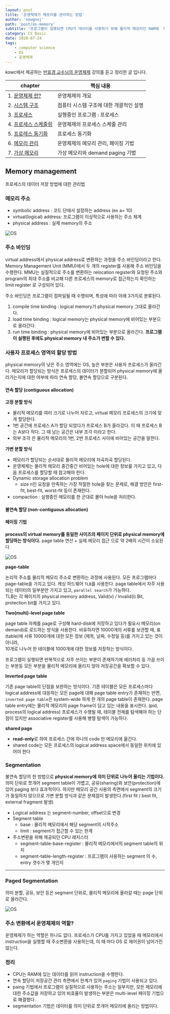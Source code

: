 ```yaml
---
layout: post
title: '운영체제가 메모리를 관리하는 방법'
author: 'oowgnoj'
path: 'post/os-memory'
subtitle: '프로그램이 실행되면 CPU가 데이터를 사용하기 위해 물리적 메모리인 RAM에  데이터가 할당되어야 합니다. 본문에서 우리가 작성한 변수가 어떻게 변환되어 물리적 메모리에 저장되는지, 메모리에 각기 다른 프로그램의 데이터가  할당되는 방식, 그 중에서도 페이징 기법에 대해 중점적으로 정리합니다. '
category: CS Basic
date: 2020-07-24
tags:
    - computer science
    - OS
    - 운영체제
---
```


kowc에서 제공하는 [반효경 교수님의 운영체제](http://www.kocw.net/home/search/kemView.do?kemId=1046323&ar=pop) 강의를 듣고 정리한 글 입니다.

| chapter                                                                                                                                                                                                                                                                                             | 핵심 내용                               |
| --------------------------------------------------------------------------------------------------------------------------------------------------------------------------------------------------------------------------------------------------------------------------------------------------- | --------------------------------------- |
| 1. [운영체제 란?](<https://oowgnoj.dev/%EC%9A%B4%EC%98%81%EC%B2%B4%EC%A0%9C%20(kernel)>)                                                                                                                                                                                                            | 운영체제의 개요                         |
| 2. [시스템 구조](https://oowgnoj.dev/%EC%96%B4%EB%96%BB%EA%B2%8C%20%ED%94%84%EB%A1%9C%EA%B7%B8%EB%9E%A8%EC%9D%B4%20%EC%8B%A4%ED%96%89%EB%90%A0%EA%B9%8C%20feat.%20%EC%8B%9C%EC%8A%A4%ED%85%9C%20%EA%B5%AC%EC%A1%B0)                                                                                 | 컴퓨터 시스템 구조에 대한 개괄적인 설명 |
| 3. [프로세스](https://oowgnoj.dev/%ED%94%84%EB%A1%9C%EC%84%B8%EC%8A%A4%20-%20%EC%9A%B4%EC%98%81%EC%B2%B4%EC%A0%9C%EA%B0%80%20%EC%8B%A4%ED%96%89%EC%A4%91%EC%9D%B8%20%ED%94%84%EB%A1%9C%EA%B7%B8%EB%9E%A8%EC%9D%84%20%EA%B4%80%EB%A6%AC%ED%95%98%EB%8A%94%20%EB%B0%A9%EB%B2%95)                      | 실행중인 프로그램 : 프로세스            |
| 4. [프로세스 스케줄링](https://oowgnoj.dev/%EC%BB%B4%ED%93%A8%ED%84%B0%EA%B0%80%20%EC%9E%90%EC%8B%A0%EC%9D%98%20%EA%B0%80%EC%9E%A5%20%EB%B9%84%EC%8B%BC%20%EC%9E%90%EC%9B%90%EC%9D%84%20%EA%B4%80%EB%A6%AC%ED%95%98%EB%8A%94%20%EB%B0%A9%EB%B2%95%20-%20CPU%20%EC%8A%A4%EC%BC%80%EC%A4%84%EB%A7%81) | 운영체제의 프로세스 스케줄 관리         |
| 5. [프로레스 동기화](https://oowgnoj.dev/%EB%82%B4%EA%B0%80%20%EB%8D%B0%EC%9D%B4%ED%84%B0%EB%A5%BC%20%EC%93%B0%EA%B3%A0%EC%9E%88%EC%96%B4%20%EC%9E%A0%EC%8B%9C%20%EA%B8%B0%EB%8B%A4%EB%A0%A4%EC%A4%98%20-%20%ED%94%84%EB%A1%9C%EC%84%B8%EC%8A%A4%20%EB%8F%99%EA%B8%B0%ED%99%94)                     | 프로세스 동기화                         |
| 6. [메모리 관리](https://oowgnoj.dev/%EC%9A%B4%EC%98%81%EC%B2%B4%EC%A0%9C%EA%B0%80%20%EB%A9%94%EB%AA%A8%EB%A6%AC%EB%A5%BC%20%EA%B4%80%EB%A6%AC%ED%95%98%EB%8A%94%20%EB%B0%A9%EB%B2%95)                                                                                                              | 운영체제의 메모리 관리, 페이징 기법     |
| 7. [가상 메모리](https://oowgnoj.dev/%EA%B0%80%EC%83%81%20%EB%A9%94%EB%AA%A8%EB%A6%AC)                                                                                                                                                                                                              | 가상 메모리와 demand paging 기법        |

## Memory management

프로세스의 데이터 저장 방법에 대한 관리법

### 메모리 주소

-   symbolic address : 코드 단에서 설정하는 address (ex a= 10)
-   virtual(logical) address: 프로그램이 이상적으로 사용하는 주소 체계
-   physical address : 실제 memory의 주소

![OS](./../images/in-post/OS/VMandLM.png)

### 주소 바인딩

virtual address에서 physical address로 변환하는 과정을 주소 바인딩이라고 한다. Memory Management Unit (MMU)에서 두 개의 register를 사용해 주소 바인딩을 수행한다. MMU는 실질적으로 주소를 변환하는 relocation register와 요청된 주소와 program의 최대 주소를 비교해 다른 프로세스의 memory로 접근하는지 확인하는 limit register 로 구성되어 있다.

주소 바인딩은 프로그램이 컴파일될 때 수행되며, 특성에 따라 아래 3가지로 분류된다.

1. compile time binding : logical memory가 physical memory 그대로 올라간다.
2. load time binding : logical memory는 physical memory에 비어있는 부분으로 올라간다.
3. run time binding : physical memory에 비어있는 부분으로 올라간다. **프로그램이 실행된 후에도 physical memory 내 주소가 변할 수 있다.**

### 사용자 프로세스 영역의 할당 방법

physical memory의 낮은 주소 영역에는 OS, 높은 부분은 사용자 프로세스가 올라간다.
메모리가 할당되는 방식은 프로세스의 데이터가 분할되어 physical memory에 올라가는지에 대한 여부에 따라 연속 할당, 불연속 할당으로 구분된다.

#### 연속 할당 (contiguous allocation)

**고정 분할 방식**

-   물리적 메모리를 여러 크기로 나누어 자르고, virtual 메모리 프로세스의 크기에 맞게 할당한다.
-   1번 공간에 프로세스 A가 할당 되었다가 프로세스 B가 올라갔다. 이 때 프로세스 B는 A보다 작다. 그 때 남는 공간은 내부 조각 이라고 한다.
-   외부 조각 은 물리적 메모리의 1번, 2번 프로세스 사이에 비어있는 공간을 말한다.

**가변 분할 방식**

-   메모리가 할당되는 순서대로 물리적 메모리에 차곡차곡 할당된다.
-   운영체제는 물리적 메모리 중간중간 비어있는 hole에 대한 정보를 가지고 있고, 다음 프로세스를 할당할 때 참고해야 한다.
-   Dynamic storage allocation problem
    -   size n인 요청을 만족하는 가장 적절한 hole을 찾는 문제로, 해결 방안은 first-fit, best-fit, worst-fit 등이 존재한다.
-   compaction : 실행중인 메모리를 한 군대로 몰아 hole을 처리한다.

#### 불연속 할당 (non-contiguous allocation)

#### 페이징 기법

**process의 virtual memory를 동일한 사이즈의 페이지 단위로 physical memory에 할당하는 방식이다.**
page table 연산 + 실제 메모리 접근 으로 약 2배의 시간이 소요된다

![OS](./../images/in-post/OS/Paging.png)

**page-table**

논리적 주소를 물리적 메모리 주소로 변환하는 과정에 사용된다. 모든 프로그램마다 page-table을 가지고 있다. 캐싱 하드웨어 `TLB`를 사용한다. page table에서 자주 사용되는 데이터의 일부분만 가지고 있고, `parallel search`가 가능하다.\
TLB는 각 페이지의 physical memory address, Valid(v) / Invalid(i) Bit, protection bit를 가지고 있다.

**Two(multi)-level page table**

page table 자체를 page로 구성해 hard-disk에 저장하고 있다가 필요시 메모리(on demand)로 로드하는 방식을 사용한다.
비유하자면 10000개의 서류를 보관할 때, 표(table)에 서류 10000개에 대한 모든 정보 (제목, 날짜, 수정일 등)를 가지고 있는 것이 아니라,\
10개로 나누어 한 테이블에 1000개에 대한 정보를 저장하는 방식이다.

프로그램이 실행되면 반복적으로 자주 쓰이는 부분이 존재하기에 에러처리 등 가끔 쓰이는 부분등 모든 부분을 물리적 메모리에 올리지 않아 저장공간을 확보할 수 있다.

**Inverted page table**

기존 page table의 단점을 보완하는 방식이다.
기존 테이블은 모든 프로세스마다 logical address에 대응하는 모든 page에 대해 page table entry가 존재하는 반면,\
`inverted page table`은 system-wide 하게 한 개의 page table이 존재한다. page table entry에는 물리적 메모리의 page frame이 담고 있는 내용을 표시한다. (pid, process의 logical address)
프로세스가 수행될 때, 테이블 전체를 탐색해야 하는 단점이 있지만 associative register를 사용해 병렬 탐색이 가능하다.

**shared page**

-   **read-only**로 하여 프로세스 간에 하나의 code 만 메모리에 옮긴다.
-   shared code는 모든 프로세스의 logical address space에서 동일한 위치에 있어야 한다

### Segmentation

불연속 할당의 한 방법으로 **physical memory에 의미 단위로 나누어 올리는 기법이다.**
의미 단위로 쪼개어 segment table이 가볍고, 공유(sharing)와 보안(protection)에 있어 paging 보다 효과적이다.
하지만 메모리 공간 사용의 측면에서 segment의 크기가 동일하지 않으므로 가변 분할 방식과 같은 문제점이 발생한다.(first fit / best fit, external fragment 발생)

-   Logical address 는 segment-number, offset으로 변경
-   Segment table
    -   base : 물리적 메모리에서 해당 segment의 시작주소
    -   limit : segment가 접근할 수 있는 한계
-   주소변환을 위해 제공되던 CPU 레지스터
    -   segment-table-base-register : 물리적 메모리에서의 segment table의 위치
    -   segment-table-length-register : 프로그램이 사용하는 segment 의 수, entry 갯수가 몇 개인지

---

### Paged Segmentation

의미 분할, 공유, 보안 등은 segment 단위로, 물리적 메모리에 올라갈 때는 page 단위로 올라간다.

![OS](./../images/in-post/OS/os-segmented-paging1.png)

### 주소 변환에서 운영체제의 역할?

운영체제가 하는 역할은 하나도 없다.
프로세스가 CPU를 가지고 있었을 때 메모리에서 instruction을 실행할 때 주소변환을 사용하는데, 이 때 마다 OS 로 제어권이 넘어가진 않는다.

### 정리

-   CPU는 RAM에 있는 데이터를 읽어 instruction을 수행한다.
-   연속 할당이 저장공간 관리 측면에서 한계가 있어 `paging` 기법이 사용되고 있다.
-   paing 기법에서 프로그램이 실질적으로 사용하는 주소는 일부지만, 모든 메모리에 대한 주소값을 저장하고 있어 비효율이 발생하는 부분은 multi-level 페이징 기법으로 해결했다.
-   segmentation 기법은 데이터를 의미 단위로 쪼개어 메모리에 올리는 방법이다.
